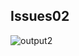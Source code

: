 ## Issues02

![output2](https://github.com/zhamri/123456-STIW3054-Issues/blob/master/images/Issue02.png)
